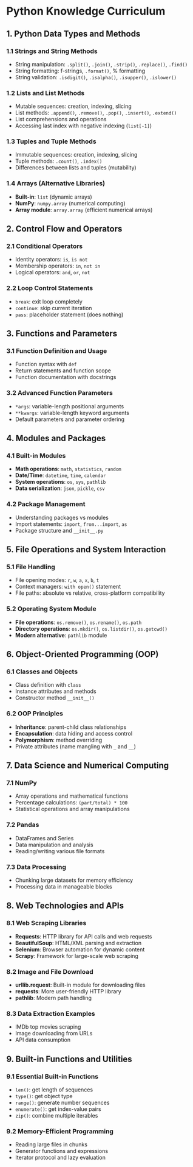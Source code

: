 # Python Knowledge Curriculum

## 1. Python Data Types and Methods

### 1.1 Strings and String Methods

- String manipulation: `.split()`, `.join()`, `.strip()`, `.replace()`, `.find()`
- String formatting: f-strings, `.format()`, % formatting
- String validation: `.isdigit()`, `.isalpha()`, `.isupper()`, `.islower()`

### 1.2 Lists and List Methods

- Mutable sequences: creation, indexing, slicing
- List methods: `.append()`, `.remove()`, `.pop()`, `.insert()`, `.extend()`
- List comprehensions and operations
- Accessing last index with negative indexing (`list[-1]`)

### 1.3 Tuples and Tuple Methods

- Immutable sequences: creation, indexing, slicing
- Tuple methods: `.count()`, `.index()`
- Differences between lists and tuples (mutability)

### 1.4 Arrays (Alternative Libraries)

- **Built-in**: `list` (dynamic arrays)
- **NumPy**: `numpy.array` (numerical computing)
- **Array module**: `array.array` (efficient numerical arrays)

## 2. Control Flow and Operators

### 2.1 Conditional Operators

- Identity operators: `is`, `is not`
- Membership operators: `in`, `not in`
- Logical operators: `and`, `or`, `not`

### 2.2 Loop Control Statements

- `break`: exit loop completely
- `continue`: skip current iteration
- `pass`: placeholder statement (does nothing)

## 3. Functions and Parameters

### 3.1 Function Definition and Usage

- Function syntax with `def`
- Return statements and function scope
- Function documentation with docstrings

### 3.2 Advanced Function Parameters

- `*args`: variable-length positional arguments
- `**kwargs`: variable-length keyword arguments
- Default parameters and parameter ordering

## 4. Modules and Packages

### 4.1 Built-in Modules

- **Math operations**: `math`, `statistics`, `random`
- **Date/Time**: `datetime`, `time`, `calendar`
- **System operations**: `os`, `sys`, `pathlib`
- **Data serialization**: `json`, `pickle`, `csv`

### 4.2 Package Management

- Understanding packages vs modules
- Import statements: `import`, `from...import`, `as`
- Package structure and `__init__.py`

## 5. File Operations and System Interaction

### 5.1 File Handling

- File opening modes: `r`, `w`, `a`, `x`, `b`, `t`
- Context managers: `with open()` statement
- File paths: absolute vs relative, cross-platform compatibility

### 5.2 Operating System Module

- **File operations**: `os.remove()`, `os.rename()`, `os.path`
- **Directory operations**: `os.mkdir()`, `os.listdir()`, `os.getcwd()`
- **Modern alternative**: `pathlib` module

## 6. Object-Oriented Programming (OOP)

### 6.1 Classes and Objects

- Class definition with `class`
- Instance attributes and methods
- Constructor method `__init__()`

### 6.2 OOP Principles

- **Inheritance**: parent-child class relationships
- **Encapsulation**: data hiding and access control
- **Polymorphism**: method overriding
- Private attributes (name mangling with `_` and `__`)

## 7. Data Science and Numerical Computing

### 7.1 NumPy

- Array operations and mathematical functions
- Percentage calculations: `(part/total) * 100`
- Statistical operations and array manipulations

### 7.2 Pandas

- DataFrames and Series
- Data manipulation and analysis
- Reading/writing various file formats

### 7.3 Data Processing

- Chunking large datasets for memory efficiency
- Processing data in manageable blocks

## 8. Web Technologies and APIs

### 8.1 Web Scraping Libraries

- **Requests**: HTTP library for API calls and web requests
- **BeautifulSoup**: HTML/XML parsing and extraction
- **Selenium**: Browser automation for dynamic content
- **Scrapy**: Framework for large-scale web scraping

### 8.2 Image and File Download

- **urllib.request**: Built-in module for downloading files
- **requests**: More user-friendly HTTP library
- **pathlib**: Modern path handling

### 8.3 Data Extraction Examples

- IMDb top movies scraping
- Image downloading from URLs
- API data consumption

## 9. Built-in Functions and Utilities

### 9.1 Essential Built-in Functions

- `len()`: get length of sequences
- `type()`: get object type
- `range()`: generate number sequences
- `enumerate()`: get index-value pairs
- `zip()`: combine multiple iterables

### 9.2 Memory-Efficient Programming

- Reading large files in chunks
- Generator functions and expressions
- Iterator protocol and lazy evaluation
